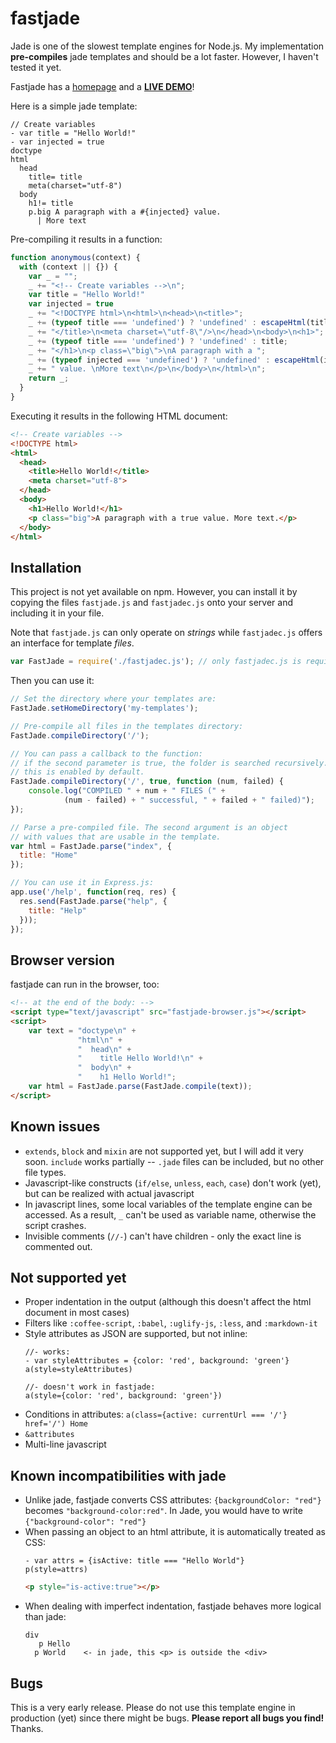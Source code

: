 # fastjade
Jade is one of the slowest template engines for Node.js. My implementation **pre-compiles** jade templates and should be a lot faster. However, I haven't tested it yet.

Fastjade has a <a href="http://aloso.bplaced.net/fastjade/">homepage</a> and a <a href="http://aloso.bplaced.net/fastjade/ide.html"><b>LIVE DEMO</b></a>!

Here is a simple jade template:

```jade
// Create variables
- var title = "Hello World!"
- var injected = true
doctype
html
  head
    title= title
    meta(charset="utf-8")
  body
    h1!= title
    p.big A paragraph with a #{injected} value. 
      | More text
```

Pre-compiling it results in a function:

```javascript
function anonymous(context) {
  with (context || {}) {
    var _ = "";
    _ += "<!-- Create variables -->\n";
    var title = "Hello World!"
    var injected = true
    _ += "<!DOCTYPE html>\n<html>\n<head>\n<title>";
    _ += (typeof title === 'undefined') ? 'undefined' : escapeHtml(title);
    _ += "</title>\n<meta charset=\"utf-8\"/>\n</head>\n<body>\n<h1>";
    _ += (typeof title === 'undefined') ? 'undefined' : title;
    _ += "</h1>\n<p class=\"big\">\nA paragraph with a ";
    _ += (typeof injected === 'undefined') ? 'undefined' : escapeHtml(injected);
    _ += " value. \nMore text\n</p>\n</body>\n</html>\n";
    return _;
  }
}
```

Executing it results in the following HTML document:

```html
<!-- Create variables -->
<!DOCTYPE html>
<html>
  <head>
    <title>Hello World!</title>
    <meta charset="utf-8">
  </head>
  <body>
    <h1>Hello World!</h1>
    <p class="big">A paragraph with a true value. More text.</p>
  </body>
</html>
```

## Installation

This project is not yet available on npm. However, you can install it by copying the files `fastjade.js` and `fastjadec.js` onto your server and including it in your file.

Note that `fastjade.js` can only operate on *strings* while `fastjadec.js` offers an interface for template *files*.

```javascript
var FastJade = require('./fastjadec.js'); // only fastjadec.js is required!
```

Then you can use it:

```javascript
// Set the directory where your templates are:
FastJade.setHomeDirectory('my-templates');

// Pre-compile all files in the templates directory:
FastJade.compileDirectory('/');

// You can pass a callback to the function:
// if the second parameter is true, the folder is searched recursively.
// this is enabled by default.
FastJade.compileDirectory('/', true, function (num, failed) {
    console.log("COMPILED " + num + " FILES (" +
            (num - failed) + " successful, " + failed + " failed)");
});

// Parse a pre-compiled file. The second argument is an object
// with values that are usable in the template.
var html = FastJade.parse("index", {
  title: "Home"
});

// You can use it in Express.js:
app.use('/help', function(req, res) {
  res.send(FastJade.parse("help", {
    title: "Help"
  }));
});

```

## Browser version

fastjade can run in the browser, too:

```html
<!-- at the end of the body: -->
<script type="text/javascript" src="fastjade-browser.js"></script>
<script>
    var text = "doctype\n" +
               "html\n" +
               "  head\n" +
               "    title Hello World!\n" +
               "  body\n" +
               "    h1 Hello World!";
    var html = FastJade.parse(FastJade.compile(text));
</script>
```

## Known issues

  * `extends`, `block` and `mixin` are not supported yet, but I will add it very soon. `include` works partially -- `.jade` files can be included, but no other file types.
  * Javascript-like constructs (`if/else`, `unless`, `each`, `case`) don't work (yet), but can be realized with actual javascript
  * In javascript lines, some local variables of the template engine can be accessed. As a result, `_` can't be used as variable name, otherwise the script crashes.
  * Invisible comments (`//-`) can't have children - only the exact line is commented out.


## Not supported yet

  * Proper indentation in the output (although this doesn't affect the html document in most cases)
  * Filters like `:coffee-script`, `:babel`, `:uglify-js`, `:less`, and `:markdown-it`
  * Style attributes as JSON are supported, but not inline:
    ```jade
    //- works:
    - var styleAttributes = {color: 'red', background: 'green'}
    a(style=styleAttributes)
    
    //- doesn't work in fastjade:
    a(style={color: 'red', background: 'green'})
    ```
  * Conditions in attributes: `a(class={active: currentUrl === '/'} href='/') Home`
  * `&attributes`
  * Multi-line javascript

## Known incompatibilities with jade

  * Unlike jade, fastjade converts CSS attributes: `{backgroundColor: "red"}` becomes `"background-color:red"`. In Jade, you would have to write `{"background-color": "red"}`
  * When passing an object to an html attribute, it is automatically treated as CSS:
    ```jade
    - var attrs = {isActive: title === "Hello World"}
    p(style=attrs)
    ```
    ```html
    <p style="is-active:true"></p>
    ```
  * When dealing with imperfect indentation, fastjade behaves more logical than jade:
    ```jade
    div
       p Hello
      p World    <- in jade, this <p> is outside the <div>
    ```

## Bugs

This is a very early release. Please do not use this template engine in production (yet) since there might be bugs. **Please report all bugs you find!** Thanks.
